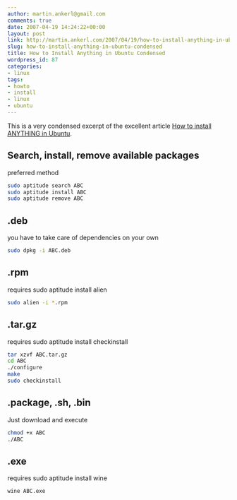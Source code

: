 ```yaml
---
author: martin.ankerl@gmail.com
comments: true
date: 2007-04-19 14:24:22+00:00
layout: post
link: http://martin.ankerl.com/2007/04/19/how-to-install-anything-in-ubuntu-condensed/
slug: how-to-install-anything-in-ubuntu-condensed
title: How to Install Anything in Ubuntu Condensed
wordpress_id: 87
categories:
- linux
tags:
- howto
- install
- linux
- ubuntu
---
```


This is a very condensed excerpt of the excellent article [How to install ANYTHING in Ubuntu](http://amitech.50webs.com/installing/index.php.html).

## Search, install, remove available packages
preferred method

```bash
sudo aptitude search ABC
sudo aptitude install ABC
sudo aptitude remove ABC
```

## .deb
you have to take care of dependencies on your own

```bash
sudo dpkg -i ABC.deb
```

## .rpm
requires sudo aptitude install alien

```bash
sudo alien -i *.rpm
```

## .tar.gz
requires sudo aptitude install checkinstall

```bash
tar xzvf ABC.tar.gz
cd ABC
./configure
make
sudo checkinstall
```

## .package, .sh, .bin
Just download and execute
    
```bash
chmod +x ABC
./ABC
```    

## .exe
requires sudo aptitude install wine

```bash
wine ABC.exe
```